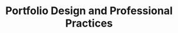---
title: Portfolio Design and Professional Practices
number: ART 402
academic-home: Arts & Arch
course-type: [Additional]
description:  
bulletin-link: http://bulletins.psu.edu/undergrad/courses/a/art/402
pathway-list: [Digital Design]
---